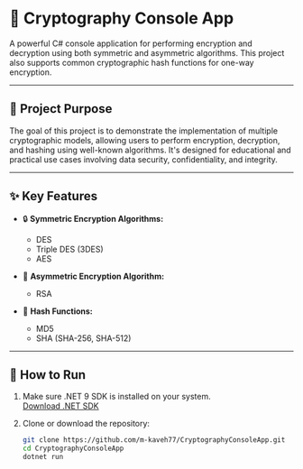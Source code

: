 # 🔐 Cryptography Console App

A powerful C# console application for performing encryption and decryption using both symmetric and asymmetric algorithms. This project also supports common cryptographic hash functions for one-way encryption.

---

## 🎯 Project Purpose

The goal of this project is to demonstrate the implementation of multiple cryptographic models, allowing users to perform encryption, decryption, and hashing using well-known algorithms. It's designed for educational and practical use cases involving data security, confidentiality, and integrity.

---

## ✨ Key Features

- 🔒 **Symmetric Encryption Algorithms:**
  - DES
  - Triple DES (3DES)
  - AES

- 🔑 **Asymmetric Encryption Algorithm:**
  - RSA

- 🧮 **Hash Functions:**
  - MD5
  - SHA (SHA-256, SHA-512)

---

## 🚀 How to Run

1. Make sure .NET 9 SDK is installed on your system.  
   [Download .NET SDK](https://dotnet.microsoft.com/download)

2. Clone or download the repository:

   ```bash
   git clone https://github.com/m-kaveh77/CryptographyConsoleApp.git
   cd CryptographyConsoleApp
   dotnet run
